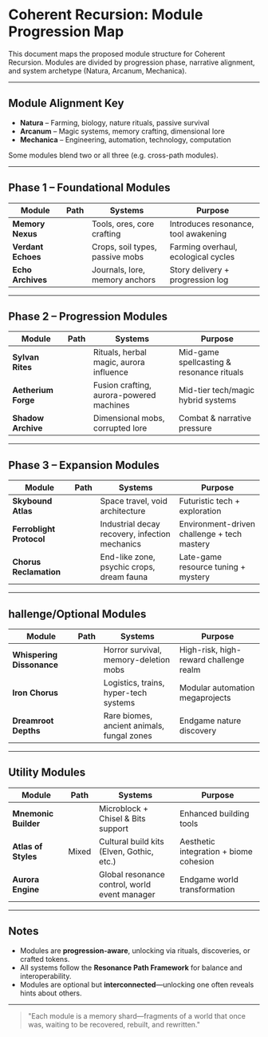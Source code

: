 # Coherent Recursion: Module Progression Map

This document maps the proposed module structure for Coherent Recursion. Modules are divided by progression phase, narrative alignment, and system archetype (Natura, Arcanum, Mechanica).

---

## Module Alignment Key

- **Natura** – Farming, biology, nature rituals, passive survival
- **Arcanum** – Magic systems, memory crafting, dimensional lore
- **Mechanica** – Engineering, automation, technology, computation

Some modules blend two or all three (e.g. cross-path modules).

---

## Phase 1 – Foundational Modules

| Module | Path | Systems                         | Purpose |
|--------|-|---------------------------------|---------|
| **Memory Nexus** | | Tools, ores, core crafting      | Introduces resonance, tool awakening |
| **Verdant Echoes** | | Crops, soil types, passive mobs | Farming overhaul, ecological cycles |
| **Echo Archives** | | Journals, lore, memory anchors  | Story delivery + progression log |

---

## Phase 2 – Progression Modules

| Module | Path | Systems                                  | Purpose |
|--------|-|------------------------------------------|---------|
| **Sylvan Rites** | | Rituals, herbal magic, aurora influence  | Mid-game spellcasting & resonance rituals |
| **Aetherium Forge** | | Fusion crafting, aurora-powered machines | Mid-tier tech/magic hybrid systems      |
| **Shadow Archive** | | Dimensional mobs, corrupted lore         | Combat & narrative pressure              |

---

## Phase 3 – Expansion Modules

| Module | Path | Systems                                        | Purpose |
|--------|-|------------------------------------------------|---------|
| **Skybound Atlas** | | Space travel, void architecture                | Futuristic tech + exploration |
| **Ferroblight Protocol** | | Industrial decay recovery, infection mechanics | Environment-driven challenge + tech mastery |
| **Chorus Reclamation** | | End-like zone, psychic crops, dream fauna      | Late-game resource tuning + mystery            |

---

## hallenge/Optional Modules

| Module | Path | Systems                                    | Purpose |
|--------|-|--------------------------------------------|---------|
| **Whispering Dissonance** | | Horror survival, memory-deletion mobs      | High-risk, high-reward challenge realm     |
| **Iron Chorus** | | Logistics, trains, hyper-tech systems      | Modular automation megaprojects |
| **Dreamroot Depths** | | Rare biomes, ancient animals, fungal zones | Endgame nature discovery               |

---

## Utility Modules

| Module | Path  | Systems | Purpose |
|--------|-------|---------|---------|
| **Mnemonic Builder** |       | Microblock + Chisel & Bits support | Enhanced building tools |
| **Atlas of Styles** | Mixed | Cultural build kits (Elven, Gothic, etc.) | Aesthetic integration + biome cohesion |
| **Aurora Engine** |       | Global resonance control, world event manager | Endgame world transformation |

---

## Notes

- Modules are **progression-aware**, unlocking via rituals, discoveries, or crafted tokens.
- All systems follow the **Resonance Path Framework** for balance and interoperability.
- Modules are optional but **interconnected**—unlocking one often reveals hints about others.

---

> "Each module is a memory shard—fragments of a world that once was, waiting to be recovered, rebuilt, and rewritten."

